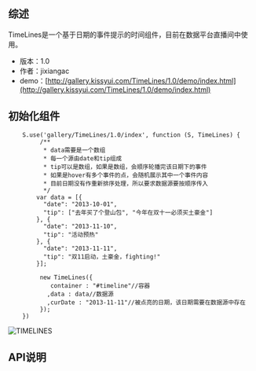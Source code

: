 ## 综述

TimeLines是一个基于日期的事件提示的时间组件，目前在数据平台直播间中使用。

* 版本：1.0
* 作者：jixiangac
* demo：[http://gallery.kissyui.com/TimeLines/1.0/demo/index.html](http://gallery.kissyui.com/TimeLines/1.0/demo/index.html)

## 初始化组件
```
    S.use('gallery/TimeLines/1.0/index', function (S, TimeLines) {
         /**
          * data需要是一个数组
          * 每一个源由date和tip组成
          * tip可以是数组，如果是数组，会顺序轮播完该日期下的事件
          * 如果是hover有多个事件的点，会随机展示其中一个事件内容
          * 目前日期没有作重新排序处理，所以要求数据源要按顺序传入
          */
        var data = [{
          "date": "2013-10-01",
          "tip": ["去年买了个登山包", "今年在双十一必须买土豪金"]
        }, {
          "date": "2013-11-10",
          "tip": "活动预热"
        }, {
          "date": "2013-11-11",
          "tip": "双11启动，土豪金，fighting!"
        }];
         
         new TimeLines({
            container : "#timeline"//容器
           ,data : data//数据源
           ,curDate : "2013-11-11"//被点亮的日期，该日期需要在数据源中存在
         });
    })
```
![TIMELINES](http://gtms02.alicdn.com/tps/i2/T1UUS3FdFcXXX8JDoo-743-151.jpg)
## API说明
